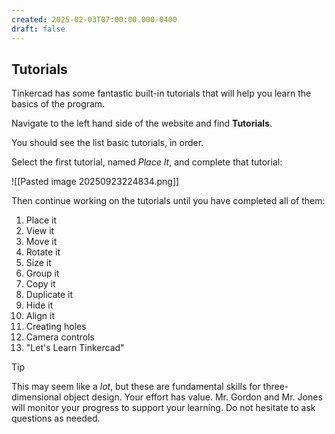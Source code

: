 ```yaml
---
created: 2025-02-03T07:00:00.000-0400
draft: false
---
```


## Tutorials

Tinkercad has some fantastic built-in tutorials that will help you learn the basics of the program.

Navigate to the left hand side of the website and find **Tutorials**.

You should see the list basic tutorials, in order.

Select the first tutorial, named *Place It*, and complete that tutorial:

![[Pasted image 20250923224834.png]]

Then continue working on the tutorials until you have completed all of them:

1. Place it
2. View it
3. Move it
4. Rotate it
5. Size it
6. Group it
7. Copy it
8. Duplicate it
9. Hide it
10. Align it
11. Creating holes
12. Camera controls
13. "Let's Learn Tinkercad"

> [!TIP]
>
> This may seem like a *lot*, but these are fundamental skills for three-dimensional object design. Your effort has value. Mr. Gordon and Mr. Jones will monitor your progress to support your learning. Do not hesitate to ask questions as needed.